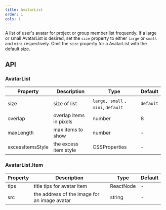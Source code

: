 ```yaml
---
title: AvatarList
order: 1
cols: 1
---
```


A list of user's avatar for project or group member list frequently. If a large or small AvatarList is desired, set the `size` property to either `large` or `small` and `mini` respectively. Omit the `size` property for a AvatarList with the default size.

## API

### AvatarList

| Property         | Description             | Type                               | Default   |
| ---------------- | ----------------------- | ---------------------------------- | --------- |
| size             | size of list            | `large`、`small` 、`mini`, `default` | `default` |
| overlap          | overlap items in pixels | number                             | 8         |
| maxLength        | max items to show       | number                             | -         |
| excessItemsStyle | the excess item style   | CSSProperties                      | -         |

### AvatarList.Item

| Property | Description                                  | Type      | Default |
| -------- | -------------------------------------------- | --------- | ------- |
| tips     | title tips for avatar item                   | ReactNode | -       |
| src      | the address of the image for an image avatar | string    | -       |
